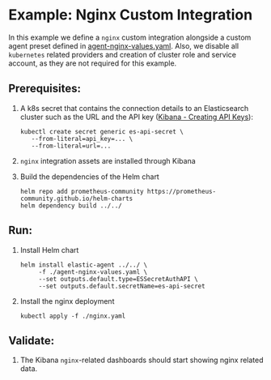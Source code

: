 # Example: Nginx Custom Integration

In this example we define a `nginx` custom integration alongside a custom agent preset defined in [agent-nginx-values.yaml](agent-nginx-values.yaml). Also, we disable all `kubernetes` related providers and creation of cluster role and service account, as they are not required for this example.

## Prerequisites:
1. A k8s secret that contains the connection details to an Elasticsearch cluster such as the URL and the API key ([Kibana - Creating API Keys](https://www.elastic.co/guide/en/kibana/current/api-keys.html)):
    ```console
    kubectl create secret generic es-api-secret \
       --from-literal=api_key=... \
       --from-literal=url=...
    ```

2. `nginx` integration assets are installed through Kibana

3. Build the dependencies of the Helm chart
    ```console
    helm repo add prometheus-community https://prometheus-community.github.io/helm-charts
    helm dependency build ../../
    ```

## Run:
1. Install Helm chart
    ```console
    helm install elastic-agent ../../ \
         -f ./agent-nginx-values.yaml \
         --set outputs.default.type=ESSecretAuthAPI \
         --set outputs.default.secretName=es-api-secret
    ```

2. Install the nginx deployment
    ```console
   kubectl apply -f ./nginx.yaml
    ```

## Validate:

1. The Kibana `nginx`-related dashboards should start showing nginx related data.
